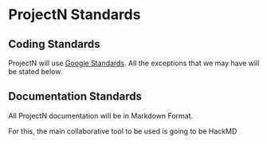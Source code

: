 # ProjectN Standards

## Coding Standards

ProjectN will use [Google Standards](https://google.github.io/styleguide/). All the exceptions that we may have will be stated below.

## Documentation Standards

All ProjectN documentation will be in Markdown Format. 

For this, the main collaborative tool to be used is going to be HackMD
